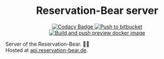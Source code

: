 <h1 align="center">
  Reservation-Bear server
</h1>
<p align="center">
  <a href="https://www.codacy.com?utm_source=github.com&amp;utm_medium=referral&amp;utm_content=Eistbaren/backend&amp;utm_campaign=Badge_Grade">
    <img alt="Codacy Badge" src="https://app.codacy.com/project/badge/Grade/9394e379bcaa47c285a9b1f129ab1453" />
  </a>
  <a href="https://github.com/Eistbaren/backend/actions/workflows/pushToBitbucket.yml">
    <img alt="Push to bitbucket" src="https://github.com/Eistbaren/backend/actions/workflows/pushToBitbucket.yml/badge.svg" />
  </a>
  <a href="https://github.com/Eistbaren/backend/actions/workflows/dockerimage.yml">
    <img alt="Build and push preview docker image" src="https://github.com/Eistbaren/backend/actions/workflows/dockerimage.yml/badge.svg" />
  </a>
</p>

Server of the Reservation-Bear. 🐻‍❄️  
Hosted at [api.reservation-bear.de](https://api.reservation-bear.de).